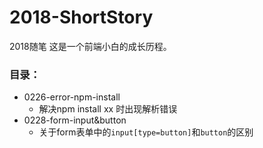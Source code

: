 # 2018-ShortStory
2018随笔
这是一个前端小白的成长历程。

### 目录：
+ 0226-error-npm-install
    + 解决npm install xx 时出现解析错误
+ 0228-form-input&button
    + 关于form表单中的`input[type=button]`和`button`的区别